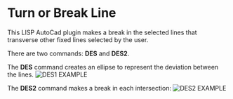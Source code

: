 # Turn or Break Line

This LISP AutoCad plugin makes a break in the selected lines that transverse other fixed lines selected by the user.

There are two commands: **DES** and **DES2**.

The **DES** command creates an ellipse to represent the deviation between the lines.
![DES1 EXAMPLE](https://github.com/Mr-Saxobeat/turn-or-break-line/blob/master/breakLine-images/des1-autocad.JPG)

The **DES2** command makes a break in each intersection:
![DES2 EXAMPLE](https://github.com/Mr-Saxobeat/turn-or-break-line/blob/master/breakLine-images/des2-autocad.JPG)
